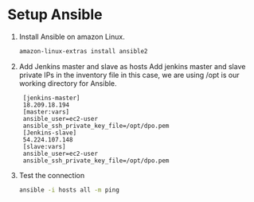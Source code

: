 
# Setup Ansible
1. Install Ansible on amazon Linux. 
   ```sh 
   amazon-linux-extras install ansible2
   ```

2. Add Jenkins master and slave as hosts 
Add jenkins master and slave private IPs in the inventory file 
in this case, we are using /opt is our working directory for Ansible. 
   ```
    [jenkins-master]
    18.209.18.194
    [master:vars]
    ansible_user=ec2-user
    ansible_ssh_private_key_file=/opt/dpo.pem
    [Jenkins-slave]
    54.224.107.148
    [slave:vars]
    ansible_user=ec2-user
    ansible_ssh_private_key_file=/opt/dpo.pem
   ```

3. Test the connection  
   ```sh
   ansible -i hosts all -m ping 
   ```
